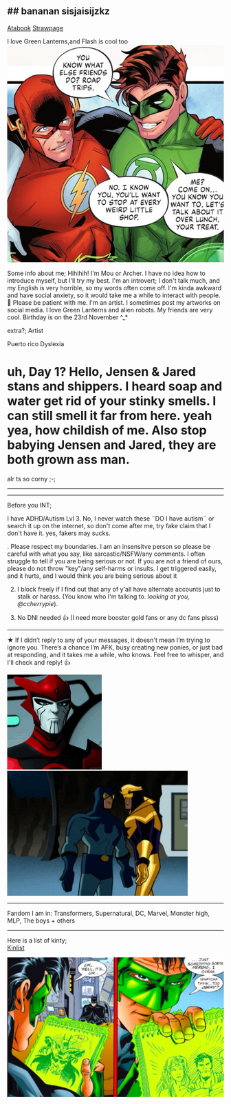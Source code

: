 ## ## bananan sisjaisijzkz

[Atabook](https://angelcake.atabook.org/)                [Strawpage](https://ang3lcake.straw.page)

I love Green Lanterns,and Flash is cool too
![image_alt](https://github.com/StaticSh0ck/StaticSh0ck/blob/d1268c9e77cc3c6447c012d9cc4a2e234f88f5b4/97602c8032d6f4e57c4cb9797dde21ce.jpg)


Some info about me;
Hihihih! I'm Mou or Archer. I have no idea how to introduce myself, but I'll try my best. I'm an introvert; I don't talk much, and my English is very horrible, so my words often come off. I'm kinda awkward and have social anxiety, so it would take me a while to interact with people. 🫠 Please be patient with me. I'm an artist. I sometimes post my artworks on social media. I love Green Lanterns and alien robots. My friends are very cool. Birthday is on the 23rd November ^_*

extra?;
Artist

Puerto rico
Dyslexia

# uh, Day 1? Hello, Jensen & Jared stans and shippers. I heard soap and water get rid of your stinky smells. I can still smell it far from here. yeah yea, how childish of me. Also stop babying Jensen and Jared, they are both grown ass man.
alr ts so corny ;-;

_______________________________________
____________________________________

Before you INT;

I have ADHD/Autism Lvl 3. No, I never watch these ¨DO I have autism¨ or search it up on the internet, so don't come after me, try fake claim that I don't have it. yes, fakers may sucks. 


. Please respect my boundaries. I am an insensitve person so please be careful with what you say, like sarcastic/NSFW/any comments. I often struggle to tell if you are being serious or not. If you are not a friend of ours, please do not throw "key"/any self-harms or insults. I get triggered easily, and it hurts, and I would think you are being serious about it

 
2. I block freely if I find out that any of y'all have alternate accounts just to stalk or harass. (You know who I'm talking to. *looking at you, @ccherrypie*).

3. No DNI needed 👍 (I need more booster gold fans or any dc fans plsss)
 ___________________________________________________________________________
 
 ★ If I didn’t reply to any of your messages, it doesn't mean I’m trying to ignore you. There’s a chance I’m AFK, busy creating new ponies, or just bad at responding, and it takes me a while, who knows. Feel free to whisper, and I'll check and reply! 👍



![image_alt](https://github.com/StaticSh0ck/StaticSh0ck/blob/58d93dbd6b55d6a11a20ad12eba3141e75a66ad3/razer-red-lantern.gif) ![image alt](https://github.com/StaticSh0ck/StaticSh0ck/blob/main/tumblr_637b15c1503a5f7c36da23587d3b5fd5_76ef5aa0_500.gif?raw=true)

 
___________________________________________________________________________
Fandom I am in: Transformers, Supernatural, DC, Marvel, Monster high, MLP, The boys + others
___________________________________________________________________________

Here is a list of kinty;   
[Kinlist](https://ang3lcake.straw.page/kins)
 
 ![image_alt](https://github.com/StaticSh0ck/StaticSh0ck/blob/4f8d446d160b0167330cfcf5c6869e950732a126/Screenshot%202025-06-16%204.02.48%20AM.png)

